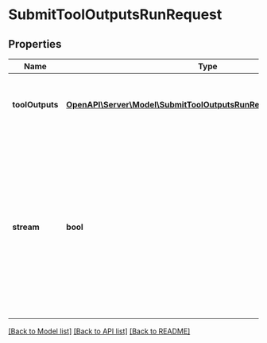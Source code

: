 # SubmitToolOutputsRunRequest

## Properties
Name | Type | Description | Notes
------------ | ------------- | ------------- | -------------
**toolOutputs** | [**OpenAPI\Server\Model\SubmitToolOutputsRunRequestToolOutputsInner**](SubmitToolOutputsRunRequestToolOutputsInner.md) | A list of tools for which the outputs are being submitted. | 
**stream** | **bool** | If &#x60;true&#x60;, returns a stream of events that happen during the Run as server-sent events, terminating when the Run enters a terminal state with a &#x60;data: [DONE]&#x60; message. | [optional] 

[[Back to Model list]](../README.md#documentation-for-models) [[Back to API list]](../README.md#documentation-for-api-endpoints) [[Back to README]](../README.md)


